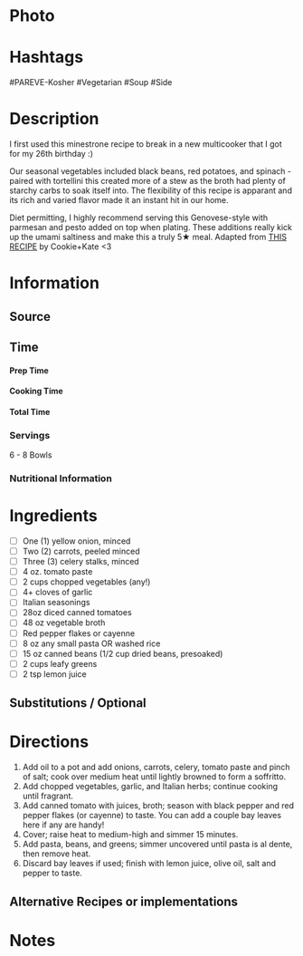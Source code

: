 # Photo

# Hashtags
#PAREVE-Kosher #Vegetarian #Soup #Side

# Description
I first used this minestrone recipe to break in a new multicooker that I got for my 26th birthday :)

Our seasonal vegetables included black beans, red potatoes, and spinach - paired with tortellini this created more of a stew as the broth had plenty of starchy carbs to soak itself into. The flexibility of this recipe is apparant and its rich and varied flavor made it an instant hit in our home.

Diet permitting, I highly recommend serving this Genovese-style with parmesan and pesto added on top when plating. These additions really kick up the umami saltiness and make this a truly 5★ meal.
Adapted from [THIS RECIPE](https://cookieandkate.com/classic-minestrone-soup-recipe/) by Cookie+Kate <3
# Information
## Source

## Time
#### Prep Time

#### Cooking Time

#### Total Time

### Servings
6 - 8 Bowls
### Nutritional Information

# Ingredients
- [ ] One (1) yellow onion, minced
- [ ] Two (2) carrots, peeled minced
- [ ] Three (3) celery stalks, minced
- [ ] 4 oz. tomato paste
- [ ] 2 cups chopped vegetables (any!)
- [ ] 4+ cloves of garlic
- [ ] Italian seasonings
- [ ] 28oz diced canned tomatoes
- [ ] 48 oz vegetable broth
- [ ] Red pepper flakes or cayenne
- [ ] 8 oz any small pasta OR washed rice
- [ ] 15 oz canned beans (1/2 cup dried beans, presoaked)
- [ ] 2 cups leafy greens
- [ ] 2 tsp lemon juice

## Substitutions / Optional

# Directions
1) Add oil to a pot and add onions, carrots, celery, tomato paste and pinch of salt; cook over medium heat until lightly browned to form a soffritto.
2) Add chopped vegetables, garlic, and Italian herbs; continue cooking until fragrant.
3) Add canned tomato with juices, broth; season with black pepper and red pepper flakes (or cayenne) to taste. You can add a couple bay leaves here if any are handy!
4) Cover; raise heat to medium-high and simmer 15 minutes.
5) Add pasta, beans, and greens; simmer uncovered until pasta is al dente, then remove heat.
6) Discard bay leaves if used; finish with lemon juice, olive oil, salt and pepper to taste.

## Alternative Recipes or implementations

# Notes
